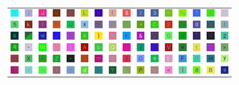 <table>
<tr>
<td><img src="3A.gif"></td>
<td><img src="6A.gif"></td>
<td><img src="4A.gif"></td>
<td><img src="4B.gif"></td>
<td><img src="21.gif"></td>
<td><img src="4C.gif"></td>
<td><img src="68.gif"></td>
<td><img src="28.gif"></td>
<td><img src="24.gif"></td>
<td><img src="7A.gif"></td>
<td><img src="33.gif"></td>
<td><img src="7E.gif"></td>
<td><img src="25.gif"></td>
<td><img src="3F.gif"></td>
<td><img src="38.gif"></td>
<td><img src="4D.gif"></td>
</tr>
<tr>
<td><img src="35.gif"></td>
<td><img src="6B.gif"></td>
<td><img src="6C.gif"></td>
<td><img src="70.gif"></td>
<td><img src="55.gif"></td>
<td><img src="78.gif"></td>
<td><img src="27.gif"></td>
<td><img src="39.gif"></td>
<td><img src="22.gif"></td>
<td><img src="5E.gif"></td>
<td><img src="43.gif"></td>
<td><img src="53.gif"></td>
<td><img src="3B.gif"></td>
<td><img src="67.gif"></td>
<td><img src="65.gif"></td>
<td><img src="49.gif"></td>
</tr>
<tr>
<td><img src="63.gif"></td>
<td><img src="gr2.gif"></td>
<td><img src="77.gif"></td>
<td><img src="36.gif"></td>
<td><img src="7C.gif"></td>
<td><img src="61.gif"></td>
<td><img src="7D.gif"></td>
<td><img src="4E.gif"></td>
<td><img src="72.gif"></td>
<td><img src="26.gif"></td>
<td><img src="3D.gif"></td>
<td><img src="47.gif"></td>
<td><img src="34.gif"></td>
<td><img src="54.gif"></td>
<td><img src="6E.gif"></td>
<td><img src="32.gif"></td>
</tr>
<tr>
<td><img src="71.gif"></td>
<td><img src="2D.gif"></td>
<td><img src="57.gif"></td>
<td><img src="37.gif"></td>
<td><img src="31.gif"></td>
<td><img src="41.gif"></td>
<td><img src="62.gif"></td>
<td><img src="51.gif"></td>
<td><img src="5F.gif"></td>
<td><img src="5D.gif"></td>
<td><img src="40.gif"></td>
<td><img src="56.gif"></td>
<td><img src="76.gif"></td>
<td><img src="74.gif"></td>
<td><img src="44.gif"></td>
<td><img src="3E.gif"></td>
</tr>
<tr>
<td><img src="66.gif"></td>
<td><img src="58.gif"></td>
<td><img src="2A.gif"></td>
<td><img src="5A.gif"></td>
<td><img src="2C.gif"></td>
<td><img src="2F.gif"></td>
<td><img src="6D.gif"></td>
<td><img src="5B.gif"></td>
<td><img src="29.gif"></td>
<td><img src="4F.gif"></td>
<td><img src="6F.gif"></td>
<td><img src="45.gif"></td>
<td><img src="46.gif"></td>
<td><img src="52.gif"></td>
<td><img src="48.gif"></td>
<td><img src="79.gif"></td>
</tr>
<tr>
<td><img src="gr3.gif"></td>
<td><img src="2B.gif"></td>
<td><img src="2E.gif"></td>
<td><img src="23.gif"></td>
<td><img src="60.gif"></td>
<td><img src="64.gif"></td>
<td><img src="75.gif"></td>
<td><img src="59.gif"></td>
<td><img src="gr1.gif"></td>
<td><img src="50.gif"></td>
<td><img src="69.gif"></td>
<td><img src="3C.gif"></td>
<td><img src="7B.gif"></td>
<td><img src="30.gif"></td>
<td><img src="42.gif"></td>
<td><img src="73.gif"></td>
</tr>
</table>
